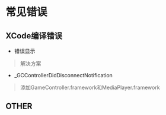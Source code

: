 # 常见错误

## XCode编译错误
- 错误显示
> 解决方案

- _GCControllerDidDisconnectNotification
> 添加GameController.framework和MediaPlayer.framework

## OTHER